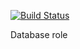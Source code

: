 [![Build Status](https://travis-ci.com/skushnerchuk/db.svg?branch=master)](https://travis-ci.com/skushnerchuk/db)

Database role
